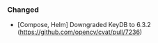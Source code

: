 ### Changed

- \[Compose, Helm\] Downgraded KeyDB to 6.3.2
  (<https://github.com/opencv/cvat/pull/7236>)

